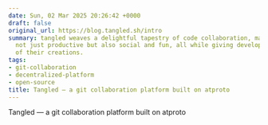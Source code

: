 ```yaml
---
date: Sun, 02 Mar 2025 20:26:42 +0000
draft: false
original_url: https://blog.tangled.sh/intro
summary: tangled weaves a delightful tapestry of code collaboration, making coding
  not just productive but also social and fun, all while giving developers ownership
  of their creations.
tags:
- git-collaboration
- decentralized-platform
- open-source
title: Tangled — a git collaboration platform built on atproto
---
```


Tangled — a git collaboration platform built on atproto